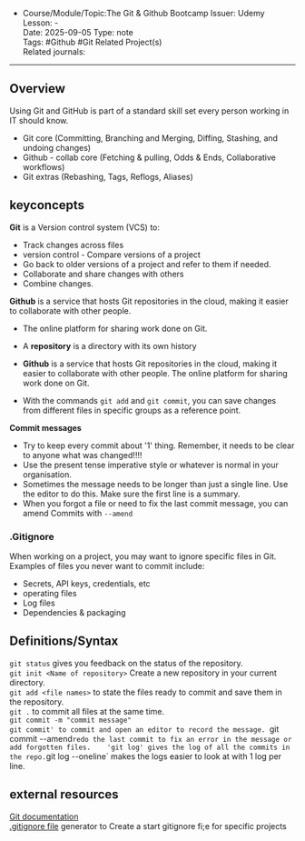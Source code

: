 - Course/Module/Topic:The Git & Github Bootcamp
  Issuer: Udemy  
  Lesson: -  
  Date: 2025-09-05
  Type: note  
  Tags: #Github #Git
  Related Project(s)  
  Related journals:

---

## Overview

Using Git and GitHub is part of a standard skill set every person working in IT should know.

- Git core (Committing, Branching and Merging, Diffing, Stashing, and undoing changes)
- Github - collab core (Fetching & pulling, Odds & Ends, Collaborative workflows)
- Git extras (Rebashing, Tags, Reflogs, Aliases)

## keyconcepts

<b>Git</B> is a Version control system (VCS) to:

- Track changes across files
- version control - Compare versions of a project
- Go back to older versions of a project and refer to them if needed.
- Collaborate and share changes with others
- Combine changes.

<b>Github</b> is a service that hosts Git repositories in the cloud, making it easier to collaborate with other people.
- The online platform for sharing work done on Git.   

- A <b>repository</b> is a directory with its own history
- <b>Github</b> is a service that hosts Git repositories in the cloud, making it easier to collaborate with other people.
  The online platform for sharing work done on Git.
- With the commands `git add` and `git commit`, you can save changes from different files in specific groups as a reference point.   
  
<b>Commit messages</b>
- Try to keep every commit about '1' thing. Remember, it needs to be clear to anyone what was changed!!!!
-  Use the present tense imperative style or whatever is normal in your organisation.
-  Sometimes the message needs to be longer than just a single line. Use the editor to do this. Make sure the first line is a summary.
-  When you forgot a file or need to fix the last commit message, you can amend Commits with `--amend`

### .Gitignore
When working on a project, you may want to ignore specific files in Git.
Examples of files you never want to commit include:
- Secrets, API keys, credentials, etc
- operating files
- Log files
- Dependencies & packaging




## Definitions/Syntax

`git status` gives you feedback on the status of the repository.   
`git init <Name of repository>` Create a new repository in your current directory.   
`git add <file names>` to state the files ready to commit and save them in the repository.   
`git .` to commit all files at the same time.   
`git commit -m "commit message"`   
`git commit' to commit and open an editor to record the message.
`git commit --amend` redo the last commit to fix an error in the message or add forgotten files.   
'git log' gives the log of all the commits in the repo.
`git log --oneline` makes the logs easier to look at with 1 log per line.  



## external resources
[Git documentation](https://git-scm.com/doc)   
[.gitignore file](toptal.com/developers/gitignore) generator to Create a start gitignore fi;e for specific projects
